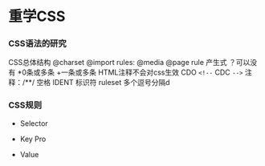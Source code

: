 # 重学CSS
### CSS语法的研究
CSS总体结构
@charset
@import 
rules:
    @media
    @page
    rule
产生式
？可以没有
*0条或多条
+一条或多条
 HTML注释不会对css生效 
CDO ```<!--```
CDC ```-->```
注释：/**/
空格
IDENT 标识符
ruleset
多个逗号分隔d
### CSS规则
+ Selector
  
+ Key
  Pro
+ Value